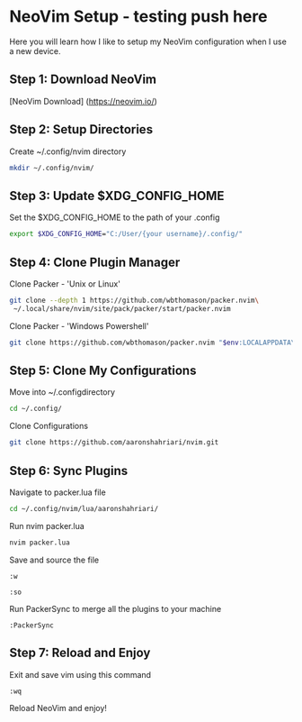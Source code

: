 # NeoVim Setup - testing push here
Here you will learn how I like to setup my NeoVim configuration when I use a new device.

## Step 1: Download NeoVim

[NeoVim Download] (https://neovim.io/)

## Step 2: Setup Directories

Create ~/.config/nvim directory
```bash
mkdir ~/.config/nvim/
```

## Step 3: Update $XDG_CONFIG_HOME
Set the $XDG_CONFIG_HOME to the path of your .config
```bash
export $XDG_CONFIG_HOME="C:/User/{your username}/.config/"
```

## Step 4: Clone Plugin Manager

Clone Packer - 'Unix or Linux'
```bash
git clone --depth 1 https://github.com/wbthomason/packer.nvim\
 ~/.local/share/nvim/site/pack/packer/start/packer.nvim
 ```

Clone Packer - 'Windows Powershell'
```bash
git clone https://github.com/wbthomason/packer.nvim "$env:LOCALAPPDATA\nvim-data\site\pack\packer\start\packer.nvim"
```

## Step 5: Clone My Configurations

Move into ~/.configdirectory
```bash
cd ~/.config/
```

Clone Configurations
```bash
git clone https://github.com/aaronshahriari/nvim.git

```

## Step 6: Sync Plugins

Navigate to packer.lua file
```bash
cd ~/.config/nvim/lua/aaronshahriari/
```

Run nvim packer.lua
```bash
nvim packer.lua
```

Save and source the file
```vim
:w
```
```vim
:so
```

Run PackerSync to merge all the plugins to your machine
```vim
:PackerSync
```

## Step 7: Reload and Enjoy

Exit and save vim using this command
```vim
:wq
```

Reload NeoVim and enjoy!
